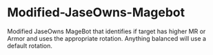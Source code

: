 # Modified-JaseOwns-Magebot
Modified JaseOwns MageBot that identifies if target has higher MR or Armor and uses the appropriate rotation. Anything balanced will use a default rotation. 
